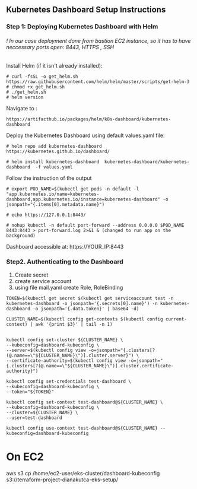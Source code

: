 Kubernetes Dashboard Setup Instructions
---

### Step 1: Deploying Kubernetes Dashboard with Helm
###### ! In our case deployment done from bastion EC2 instance, so it has to have neccessary ports open: 8443, HTTPS , SSH 

Install Helm (if it isn't already installed):

``````
# curl -fsSL -o get_helm.sh https://raw.githubusercontent.com/helm/helm/master/scripts/get-helm-3
# chmod +x get_helm.sh
# ./get_helm.sh
# helm version
``````

Navigate to :
```
https://artifacthub.io/packages/helm/k8s-dashboard/kubernetes-dashboard
```


Deploy the Kubernetes Dashboard using default values.yaml file:


``````
# helm repo add kubernetes-dashboard https://kubernetes.github.io/dashboard/

# helm install kubernetes-dashboard  kubernetes-dashboard/kubernetes-dashboard  -f values.yaml
``````

Follow the instruction of the output
``````
# export POD_NAME=$(kubectl get pods -n default -l "app.kubernetes.io/name=kubernetes-dashboard,app.kubernetes.io/instance=kubernetes-dashboard" -o jsonpath="{.items[0].metadata.name}")

# echo https://127.0.0.1:8443/

# nohup kubectl -n default port-forward --address 0.0.0.0 $POD_NAME 8443:8443 > port-forward.log 2>&1 & (changed to run app on the background)
``````

Dashboard accessible at: https://YOUR_IP:8443

### Step2. Authenticating to the Dashboard

1. Create secret
2. create service account 
3. using file mail.yaml create Role, RoleBinding 

``````
TOKEN=$(kubectl get secret $(kubectl get serviceaccount test -n kubernetes-dashboard -o jsonpath='{.secrets[0].name}') -n kubernetes-dashboard -o jsonpath='{.data.token}' | base64 -d)

CLUSTER_NAME=$(kubectl config get-contexts $(kubectl config current-context) | awk '{print $3}' | tail -n 1)


kubectl config set-cluster ${CLUSTER_NAME} \
--kubeconfig=dashboard-kubeconfig \
--server=$(kubectl config view -o=jsonpath="{.clusters[?(@.name==\"${CLUSTER_NAME}\")].cluster.server}") \
--certificate-authority=$(kubectl config view -o=jsonpath="{.clusters[?(@.name==\"${CLUSTER_NAME}\")].cluster.certificate-authority}")

kubectl config set-credentials test-dashboard \
--kubeconfig=dashboard-kubeconfig \
--token="${TOKEN}"

kubectl config set-context test-dashboard@${CLUSTER_NAME} \
--kubeconfig=dashboard-kubeconfig \
--cluster=${CLUSTER_NAME} \
--user=test-dashboard

kubectl config use-context test-dashboard@${CLUSTER_NAME} --kubeconfig=dashboard-kubeconfig

``````

# On EC2
aws s3 cp /home/ec2-user/eks-cluster/dashboard-kubeconfig s3://terraform-project-dianakutca-eks-setup/

